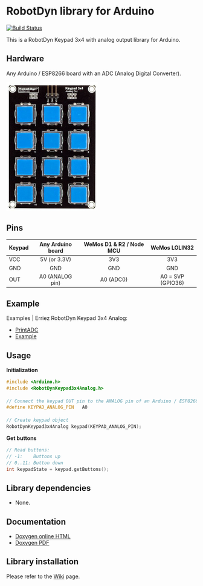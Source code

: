# RobotDyn  library for Arduino
[![Build Status](https://travis-ci.org/Erriez/ErriezRobotDynKeypad3x4Analog.svg?branch=master)](https://travis-ci.org/ErriezRobotDynKeypad3x4Analog)

This is a RobotDyn Keypad 3x4 with analog output library for Arduino.

## Hardware
Any Arduino / ESP8266 board with an ADC (Analog Digital Converter).

![RobotDyn Keypad 3x4 Analog](https://raw.githubusercontent.com/Erriez/ErriezRobotDynKeypad3x4Analog/master/extras/RobotDynKeypad3x4Analog.png)

## Pins

| Keypad | Any Arduino board | WeMos D1 & R2 / Node MCU |   WeMos LOLIN32   |
| ------ | :---------------: | :----------------------: | :---------------: |
| VCC    |   5V (or 3.3V)    |           3V3            |        3V3        |
| GND    |        GND        |           GND            |        GND        |
| OUT    |  A0 (ANALOG pin)  |        A0 (ADC0)         | A0 = SVP (GPIO36) |

## Example

Examples | Erriez RobotDyn Keypad 3x4 Analog:

* [PrintADC](https://github.com/Erriez/ErriezRobotDynKeypad3x4Analog/blob/master/examples/PrintADC/PrintADC.ino)
* [Example](https://github.com/Erriez/ErriezRobotDynKeypad3x4Analog/blob/master/examples/Example/Example.ino)

## Usage

**Initialization**

```c++
#include <Arduino.h>
#include <RobotDynKeypad3x4Analog.h>

// Connect the keypad OUT pin to the ANALOG pin of an Arduino / ESP8266 / ESP32 board
#define KEYPAD_ANALOG_PIN   A0

// Create keypad object
RobotDynKeypad3x4Analog keypad(KEYPAD_ANALOG_PIN);
```

**Get buttons**

```c++
// Read buttons:
// -1:    Buttons up
// 0..11: Button down
int keypadState = keypad.getButtons();
```

## Library dependencies

- None.

## Documentation

- [Doxygen online HTML](https://Erriez.github.io/ErriezRobotDynKeypad3x4Analog)
- [Doxygen PDF](https://github.com/Erriez/ErriezRobotDynKeypad3x4Analog/raw/master/docs/latex/refman.pdf)

## Library installation

Please refer to the [Wiki](https://github.com/Erriez/ErriezArduinoLibrariesAndSketches/wiki) page.
